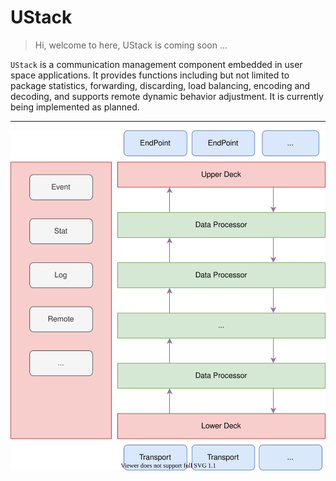 # UStack

> Hi, welcome to here, UStack is coming soon ...

`UStack` is a communication management component embedded in user space applications. It provides functions including but not limited to package statistics, forwarding, discarding, load balancing, encoding and decoding, and supports remote dynamic behavior adjustment. It is currently being implemented as planned.

----

![](images/ustack.svg)